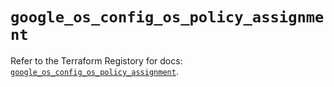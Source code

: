 # `google_os_config_os_policy_assignment`

Refer to the Terraform Registory for docs: [`google_os_config_os_policy_assignment`](https://registry.terraform.io/providers/hashicorp/google-beta/4.84.0/docs/resources/google_os_config_os_policy_assignment).
